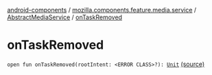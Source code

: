 [android-components](../../index.md) / [mozilla.components.feature.media.service](../index.md) / [AbstractMediaService](index.md) / [onTaskRemoved](./on-task-removed.md)

# onTaskRemoved

`open fun onTaskRemoved(rootIntent: <ERROR CLASS>?): `[`Unit`](https://kotlinlang.org/api/latest/jvm/stdlib/kotlin/-unit/index.html) [(source)](https://github.com/mozilla-mobile/android-components/blob/master/components/feature/media/src/main/java/mozilla/components/feature/media/service/AbstractMediaService.kt#L46)
